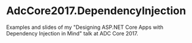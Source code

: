 # AdcCore2017.DependencyInjection
Examples and slides of my "Designing ASP.NET Core Apps with Dependency Injection in Mind" talk at ADC Core 2017.
